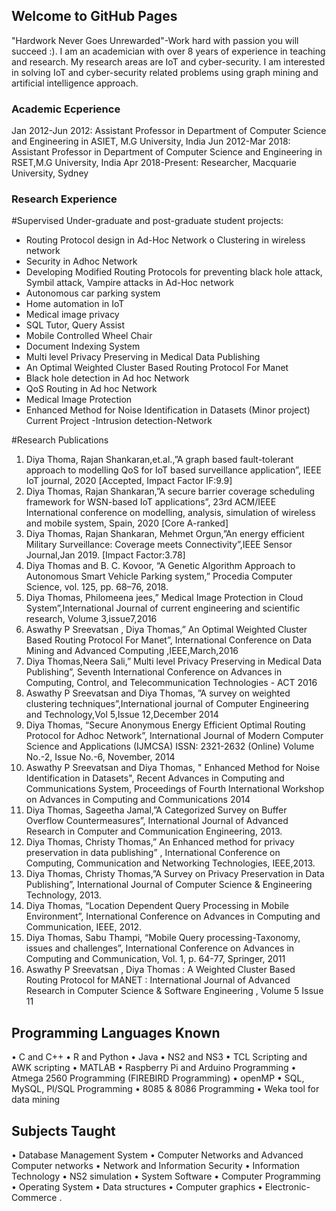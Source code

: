 ## Welcome to GitHub Pages

"Hardwork Never Goes Unrewarded"-Work hard with passion you will succeed :). I am an academician with over 8 years of experience in teaching and research. My research areas are IoT and cyber-security. I am interested in solving IoT and cyber-security related problems using graph mining and artificial intelligence approach. 

### Academic Ecperience

Jan 2012-Jun 2012: Assistant Professor in Department of Computer Science and Engineering in ASIET, M.G University, India
Jun 2012-Mar 2018: Assistant Professor in Department of Computer Science and Engineering in RSET,M.G University, India
Apr 2018-Present: Researcher, Macquarie University, Sydney


### Research Experience

#Supervised Under-graduate and post-graduate student projects:
-	Routing Protocol design in Ad-Hoc Network
      o	Clustering in wireless network
-	Security in Adhoc Network
- Developing Modified Routing Protocols for preventing black hole attack, Symbil attack, Vampire attacks in Ad-Hoc network
-	Autonomous car parking system
-	Home automation in IoT
-	Medical image privacy
- SQL Tutor, Query Assist
-	Mobile Controlled Wheel Chair
-	Document Indexing System
-	Multi level Privacy Preserving in Medical Data Publishing
-	An Optimal Weighted Cluster Based Routing Protocol For Manet
-	Black hole detection in Ad hoc Network
-	QoS Routing in Ad hoc Network
-	Medical Image Protection 
-	Enhanced Method for Noise Identification in Datasets (Minor project)
Current Project
-Intrusion detection-Network

#Research Publications

1.	Diya Thoma, Rajan Shankaran,et.al.,”A graph based fault-tolerant approach to modelling QoS for IoT based surveillance application”, IEEE IoT journal, 2020 [Accepted, Impact Factor IF:9.9]
2.	Diya Thomas, Rajan Shankaran,”A secure barrier coverage scheduling framework for WSN-based IoT applications”, 23rd ACM/IEEE International conference on modelling, analysis, simulation of wireless and mobile system, Spain, 2020 [Core A-ranked]
3.	Diya Thomas, Rajan Shankaran, Mehmet Orgun,”An energy efficient Military Surveillance: Coverage meets Connectivity”,IEEE Sensor Journal,Jan 2019. [Impact Factor:3.78]
4.	 Diya Thomas and B. C. Kovoor, “A Genetic Algorithm Approach to Autonomous Smart Vehicle Parking system,” Procedia Computer Science, vol. 125, pp. 68–76, 2018. 
5.	Diya Thomas, Philomeena jees,” Medical Image Protection in Cloud System”,International Journal of current engineering and scientific research, Volume 3,issue7,2016
6.	Aswathy P Sreevatsan , Diya Thomas,” An Optimal Weighted Cluster Based Routing Protocol For Manet”, International Conference on Data Mining and Advanced Computing
,IEEE,March,2016
7.	Diya Thomas,Neera Sali,” Multi level Privacy Preserving in Medical Data Publishing”, Seventh International Conference on Advances in Computing, Control, and Telecommunication Technologies - ACT 2016  
8.	Aswathy P Sreevatsan and Diya Thomas, ”A survey on weighted clustering techniques”,International journal of Computer Engineering and Technology,Vol 5,Issue 12,December 2014
9.	Diya Thomas, “Secure Anonymous Energy Efficient Optimal Routing Protocol for Adhoc Network”, International Journal of Modern Computer Science and Applications (IJMCSA) ISSN: 2321-2632 (Online) Volume No.-2, Issue No.-6, November, 2014
10.	Aswathy P Sreevatsan and Diya Thomas, " Enhanced Method for Noise Identification in Datasets", Recent Advances in Computing and Communications System, Proceedings of Fourth International Workshop on Advances in Computing and Communications 2014 
11.	Diya Thomas, Sageetha Jamal,”A Categorized Survey on Buffer Overflow Countermeasures”, International Journal of Advanced Research in Computer and Communication Engineering, 2013. 
12.	Diya Thomas, Christy Thomas,” An Enhanced method for privacy preservation in data publishing” , International Conference on Computing, Communication and Networking Technologies, IEEE,2013. 
13.	Diya Thomas, Christy Thomas,”A Survey on Privacy Preservation in Data Publishing”, International Journal of Computer Science & Engineering Technology, 2013.
14.	Diya Thomas, “Location Dependent Query Processing in Mobile Environment”, International Conference on Advances in Computing and Communication, IEEE, 2012. 
15.	Diya Thomas, Sabu Thampi, “Mobile Query processing-Taxonomy, issues and challenges”, International Conference on Advances in Computing and Communication, Vol. 1, p. 64-77, Springer, 2011
16.	Aswathy P Sreevatsan , Diya Thomas : A Weighted Cluster Based Routing Protocol for MANET : International Journal of Advanced Research in Computer Science & Software Engineering , Volume 5 Issue 11

## Programming Languages Known
•	C and C++
•	R and Python
•	Java
•	NS2 and NS3
•	TCL Scripting and AWK scripting
•	MATLAB
•	Raspberry Pi and Arduino Programming
•	Atmega 2560 Programming (FIREBIRD Programming)
•	openMP
•	SQL, MySQL, Pl/SQL Programming
•	8085 & 8086 Programming
•	Weka tool for data mining

## Subjects Taught
•	Database Management System
•	Computer Networks and Advanced Computer networks
•	Network and Information Security
•	Information Technology
•	NS2 simulation
•	System Software
•	Computer Programming
•	Operating System
•	Data structures
•	Computer graphics
•	Electronic-Commerce
.
